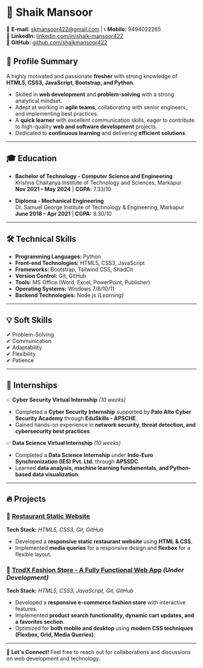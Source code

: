 # 👋 Shaik Mansoor  

📧 **E-mail:** skmansoor422@gmail.com | 📞 **Mobile:** 9494022265  
🔗 **LinkedIn:** [linkedin.com/in/shaik-mansoor422](https://www.linkedin.com/in/shaik-mansoor422)  
🐙 **GitHub:** [github.com/shaikmansoor422](https://github.com/shaikmansoor422)  

## 🚀 Profile Summary  
A highly motivated and passionate **fresher** with strong knowledge of **HTML5, CSS3, JavaScript, Bootstrap, and Python**.  
- Skilled in **web development** and **problem-solving** with a strong analytical mindset.  
- Adept at working in **agile teams**, collaborating with senior engineers, and implementing best practices.  
- A **quick learner** with excellent communication skills, eager to contribute to high-quality **web and software development** projects.  
- Dedicated to **continuous learning** and delivering **efficient solutions**.  

---

## 🎓 Education  
- **Bachelor of Technology - Computer Science and Engineering**  
  Krishna Chaitanya Institute of Technology and Sciences, Markapur  
  **Nov 2021 – May 2024** | **CGPA:** 7.33/10  

- **Diploma - Mechanical Engineering**  
  Dr. Samuel George Institute of Technology & Engineering, Markapur  
  **June 2018 – Apr 2021** | **CGPA:** 8.30/10  

---

## 🛠️ Technical Skills  
- **Programming Languages:** Python  
- **Front-end Technologies:** HTML5, CSS3, JavaScript  
- **Frameworks:** Bootstrap, Tailwind CSS, ShadCn  
- **Version Control:** Git, GitHub  
- **Tools:** MS Office (Word, Excel, PowerPoint, Publisher)  
- **Operating Systems:** Windows 7/8/10/11  
- **Backend Technologies:** Node.js *(Learning)*  

---

## 💡 Soft Skills  
✔ Problem-Solving  
✔ Communication  
✔ Adaptability  
✔ Flexibility  
✔ Patience  

---

## 🎯 Internships  

✅ **Cyber Security Virtual Internship** *(10 weeks)*  
- Completed a **Cyber Security Internship** supported by **Palo Alto Cyber Security Academy** through **EduSkills - APSCHE**.  
- Gained hands-on experience in **network security, threat detection, and cybersecurity best practices**.  

✅ **Data Science Virtual Internship** *(10 weeks)*  
- Completed a **Data Science Internship** under **Indo-Euro Synchronization (IES) Pvt. Ltd.** through **APSSDC**.  
- Learned **data analysis, machine learning fundamentals, and Python-based data visualization**.  

---

## 🔥 Projects  

### 📌 [Restaurant Static Website](https://shaikmansoor422.github.io/Royal-Essence-Restaurant/)  
**Tech Stack:** *HTML5, CSS3, Git, GitHub*  
- Developed a **responsive static restaurant website** using **HTML & CSS**.  
- Implemented **media queries** for a responsive design and **flexbox** for a flexible layout.  

### 📌 [TrndX Fashion Store - A Fully Functional Web App](https://shaikmansoor422.github.io/js-main-project/) *(Under Development)*  
**Tech Stack:** *HTML5, CSS3, JavaScript, Git, GitHub*  
- Developed a **responsive e-commerce fashion store** with interactive features.  
- Implemented **product search functionality, dynamic cart updates, and a favorites section**.  
- Optimized for **both mobile and desktop** using **modern CSS techniques (Flexbox, Grid, Media Queries)**.  

---

🚀 **Let's Connect!** Feel free to reach out for collaborations and discussions on web development and technology.  
